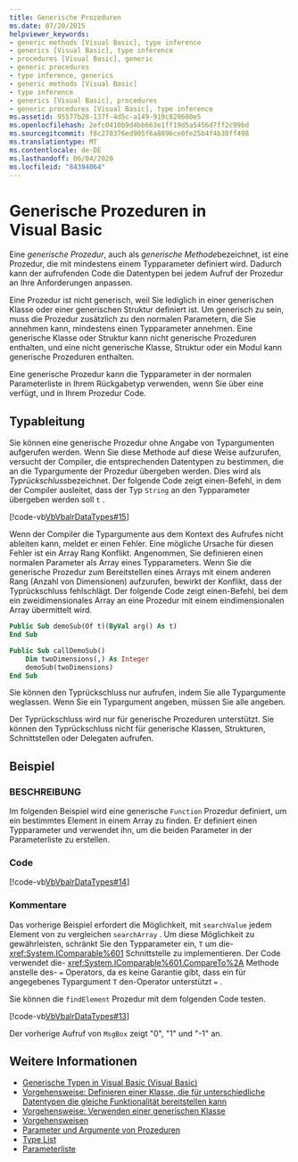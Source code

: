 ```yaml
---
title: Generische Prozeduren
ms.date: 07/20/2015
helpviewer_keywords:
- generic methods [Visual Basic], type inference
- generics [Visual Basic], type inference
- procedures [Visual Basic], generic
- generic procedures
- type inference, generics
- generic methods [Visual Basic]
- type inference
- generics [Visual Basic], procedures
- generic procedures [Visual Basic], type inference
ms.assetid: 95577b28-137f-4d5c-a149-919c828600e5
ms.openlocfilehash: 2efc0410b9d4bb663e1ff19d5a5456d7ff2c99bd
ms.sourcegitcommit: f8c270376ed905f6a8896ce0fe25b4f4b38ff498
ms.translationtype: MT
ms.contentlocale: de-DE
ms.lasthandoff: 06/04/2020
ms.locfileid: "84394064"
---
```

# <a name="generic-procedures-in-visual-basic"></a>Generische Prozeduren in Visual Basic
Eine *generische Prozedur*, auch als *generische Methode*bezeichnet, ist eine Prozedur, die mit mindestens einem Typparameter definiert wird. Dadurch kann der aufrufenden Code die Datentypen bei jedem Aufruf der Prozedur an Ihre Anforderungen anpassen.  
  
 Eine Prozedur ist nicht generisch, weil Sie lediglich in einer generischen Klasse oder einer generischen Struktur definiert ist. Um generisch zu sein, muss die Prozedur zusätzlich zu den normalen Parametern, die Sie annehmen kann, mindestens einen Typparameter annehmen. Eine generische Klasse oder Struktur kann nicht generische Prozeduren enthalten, und eine nicht generische Klasse, Struktur oder ein Modul kann generische Prozeduren enthalten.  
  
 Eine generische Prozedur kann die Typparameter in der normalen Parameterliste in Ihrem Rückgabetyp verwenden, wenn Sie über eine verfügt, und in Ihrem Prozedur Code.  
  
## <a name="type-inference"></a>Typableitung  
 Sie können eine generische Prozedur ohne Angabe von Typargumenten aufgerufen werden. Wenn Sie diese Methode auf diese Weise aufzurufen, versucht der Compiler, die entsprechenden Datentypen zu bestimmen, die an die Typargumente der Prozedur übergeben werden. Dies wird als *Typrückschluss*bezeichnet. Der folgende Code zeigt einen-Befehl, in dem der Compiler ausleitet, dass der Typ `String` an den Typparameter übergeben werden soll `t` .  
  
 [!code-vb[VbVbalrDataTypes#15](~/samples/snippets/visualbasic/VS_Snippets_VBCSharp/VbVbalrDataTypes/VB/Class1.vb#15)]  
  
 Wenn der Compiler die Typargumente aus dem Kontext des Aufrufes nicht ableiten kann, meldet er einen Fehler. Eine mögliche Ursache für diesen Fehler ist ein Array Rang Konflikt. Angenommen, Sie definieren einen normalen Parameter als Array eines Typparameters. Wenn Sie die generische Prozedur zum Bereitstellen eines Arrays mit einem anderen Rang (Anzahl von Dimensionen) aufzurufen, bewirkt der Konflikt, dass der Typrückschluss fehlschlägt. Der folgende Code zeigt einen-Befehl, bei dem ein zweidimensionales Array an eine Prozedur mit einem eindimensionalen Array übermittelt wird.  
  
```vb  
Public Sub demoSub(Of t)(ByVal arg() As t)
End Sub

Public Sub callDemoSub()
    Dim twoDimensions(,) As Integer
    demoSub(twoDimensions)
End Sub
```
  
 Sie können den Typrückschluss nur aufrufen, indem Sie alle Typargumente weglassen. Wenn Sie ein Typargument angeben, müssen Sie alle angeben.  
  
 Der Typrückschluss wird nur für generische Prozeduren unterstützt. Sie können den Typrückschluss nicht für generische Klassen, Strukturen, Schnittstellen oder Delegaten aufrufen.  
  
## <a name="example"></a>Beispiel  
  
### <a name="description"></a>BESCHREIBUNG  
 Im folgenden Beispiel wird eine generische `Function` Prozedur definiert, um ein bestimmtes Element in einem Array zu finden. Er definiert einen Typparameter und verwendet ihn, um die beiden Parameter in der Parameterliste zu erstellen.  
  
### <a name="code"></a>Code  
 [!code-vb[VbVbalrDataTypes#14](~/samples/snippets/visualbasic/VS_Snippets_VBCSharp/VbVbalrDataTypes/VB/Class1.vb#14)]  
  
### <a name="comments"></a>Kommentare  
 Das vorherige Beispiel erfordert die Möglichkeit, mit `searchValue` jedem Element von zu vergleichen `searchArray` . Um diese Möglichkeit zu gewährleisten, schränkt Sie den Typparameter ein, `T` um die- <xref:System.IComparable%601> Schnittstelle zu implementieren. Der Code verwendet die- <xref:System.IComparable%601.CompareTo%2A> Methode anstelle des- `=` Operators, da es keine Garantie gibt, dass ein für angegebenes Typargument `T` den-Operator unterstützt `=` .  
  
 Sie können die `findElement` Prozedur mit dem folgenden Code testen.  
  
 [!code-vb[VbVbalrDataTypes#13](~/samples/snippets/visualbasic/VS_Snippets_VBCSharp/VbVbalrDataTypes/VB/Class1.vb#13)]  
  
 Der vorherige Aufruf von `MsgBox` zeigt "0", "1" und "-1" an.  
  
## <a name="see-also"></a>Weitere Informationen

- [Generische Typen in Visual Basic (Visual Basic)](generic-types.md)
- [Vorgehensweise: Definieren einer Klasse, die für unterschiedliche Datentypen die gleiche Funktionalität bereitstellen kann](how-to-define-a-class-that-can-provide-identical-functionality.md)
- [Vorgehensweise: Verwenden einer generischen Klasse](how-to-use-a-generic-class.md)
- [Vorgehensweisen](../procedures/index.md)
- [Parameter und Argumente von Prozeduren](../procedures/procedure-parameters-and-arguments.md)
- [Type List](../../../language-reference/statements/type-list.md)
- [Parameterliste](../../../language-reference/statements/parameter-list.md)
